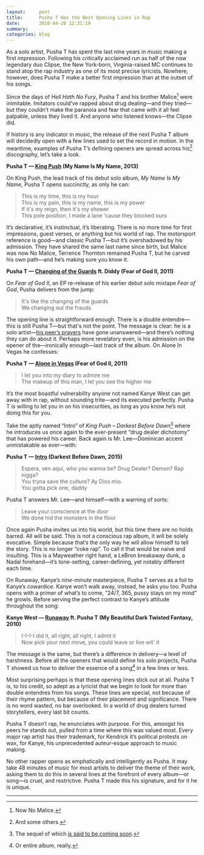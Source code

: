 ```yaml
---
layout:     post
title:      Pusha T Has the Best Opening Lines in Rap
date:       2018-04-20 12:31:19
summary:    
categories: blog
---
```


As a solo artist, Pusha T has spent the last nine years in music making a first impression. Following his critically acclaimed run as half of the now legendary duo Clipse, the New York-born, Virginia-raised MC continues to stand atop the rap industry as one of its most precise lyricists. Nowhere, however, does Pusha T make a better first impression than at the outset of his songs. 

Since the days of _Hell Hath No Fury_, Pusha T and his brother Malice[^1] were inimitable. Imitators could’ve rapped about drug dealing&mdash;and they tried&mdash;but they couldn’t make the paranoia and fear that came with it all feel palpable, unless they lived it. And anyone who listened knows&mdash;the Clipse did. 

If history is any indicator in music, the release of the next Pusha T album will decidedly open with a few lines used to set the record in motion. In the meantime, examples of Pusha T’s defining openers are spread across his[^2] discography, let’s take a look. 

**Pusha T — [King Push](https://www.youtube.com/watch?v=YAFVu_A4OwQ) (My Name Is My Name, 2013)**

On King Push, the lead track of his debut solo album, _My Name Is My Name_, Pusha T opens succinctly, as only he can:

>   This is my time, this is my hour <br>
    This is my pain, this is my name, this is my power <br>
    If it's my reign, then it's my shower <br>
    This pole position, I made a lane 'cause they blocked ours

It’s declarative, it’s instinctual, it’s liberating. There is no more time for first impressions, guest verses, or anything but his world of rap. The motorsport reference is good&mdash;and classic Pusha T—but it’s overshadowed by his admission. They have shared the same last name since birth, but Malice was now No Malice, Terrence Thornton remained Pusha T, but he carved his own path&mdash;and he’s making sure you know it. 

**Pusha T — [Changing of the Guards](https://www.youtube.com/watch?v=dhsyc12msSM) ft. Diddy (Fear of God II, 2011)**

On _Fear of God II_, an EP re-release of his earlier debut solo mixtape _Fear of God_, Pusha delivers from the jump:

>   It's like the changing of the guards <br>
    We changing out the frauds

The opening line is straightforward enough. There is a double entendre—this is still Pusha T—but that's not the point. The message is clear: he is a solo artist&mdash;[his peer’s prayers](https://genius.com/176344) have gone unanswered&mdash;and there’s nothing they can do about it. Perhaps more revelatory even, is his admission on the opener of the—ironically enough—last track of the album. On Alone In Vegas he confesses: 

**Pusha T — [Alone in Vegas](https://www.youtube.com/watch?v=o011Uuqe_Q4) (Fear of God II, 2011)**

>   I let you into my diary to admire me <br>
    The makeup of this man, I let you see the higher me

It’s the most boastful vulnerability anyone not named Kanye West can get away with in rap, without sounding trite&mdash;and its executed perfectly. Pusha T is willing to let you in on his insecurities, as long as you know he’s not doing this for you. 

Take the aptly named “Intro” of _King Push – Darkest Before Dawn_[^3] where he introduces us once again to the ever-present “drug dealer dichotomy” that has powered his career. Back again is Mr. Lee—Dominican accent unmistakable as ever—with:

**Pusha T — [Intro](https://www.youtube.com/watch?v=JCuTxAZZv3A) (Darkest Before Dawn, 2015)**

>   Espera, ven aquí, who you wanna be? Drug Dealer? Demon? Rap nigga? <br>
    You tryna save the culture? Ay Dios mío. <br>
    You gotta pick one, daddy <br>

Pusha T answers Mr. Lee—and himself—with a warning of sorts:

>   Leave your conscience at the door <br>
    We done hid the monsters in the floor <br>

Once again Pusha invites us into his world, but this time there are no holds barred. All will be said. This is not a conscious rap album, it will be solely evocative. Simple because that’s the only way he will allow himself to tell the story. This is no longer “coke rap”. To call it that would be naive and insulting. This is a Mayweather right hand, a LeBron breakaway dunk, a Nadal forehand—it’s tone-setting, career-defining, yet notably different each time. 

On Runaway, Kanye’s _nine-minute_ masterpiece, Pusha T serves as a foil to Kanye’s cowardice. Kanye won’t walk away, instead, he asks you too. Pusha opens with a primer of what’s to come, “24/7, 365, pussy stays on my mind” he growls. Before serving the perfect contrast to Kanye’s attitude throughout the song:

**Kanye West — [Runaway](https://www.youtube.com/watch?v=6YpuRIgt6gc) ft. Pusha T (My Beautiful Dark Twisted Fantasy, 2010)**

>   I-I-I-I did it, all right, all right, I admit it <br>
    Now pick your next move, you could leave or live wit' it

The message is the same, but there’s a difference in delivery—a level of harshness. Before all the openers that would define his solo projects, Pusha T showed us how to deliver the essence of a song[^4] in a few lines or less.

Most surprising perhaps is that these opening lines stick out at all. Pusha T is, to his credit, so adept as a lyricist that we begin to look for more than double entendres from his songs. These lines are special, not because of their rhyme pattern, but because of their placement and significance. There is no word wasted, no bar overlooked. In a world of drug dealers turned storytellers, every last bit counts.

Pusha T doesn’t rap, he enunciates with purpose. For this, amongst his peers he stands out, pulled from a time where this was valued most. Every major rap artist has their trademark, for Kendrick it’s political protests on wax, for Kanye, his unprecedented auteur-esque approach to music making. 

No other rapper opens as emphatically and intelligently as Pusha. It may take 48 minutes of music for most artists to deliver the theme of their work, asking them to do this in several lines at the forefront of every album&mdash;or song&mdash;is cruel, and restrictive. Pusha T made this his signature, and for it he is unique.

---

[^1]: Now No Malice. 
[^2]: And some others.
[^3]: The sequel of which [is said to be coming soon](https://twitter.com/kanyewest/status/987069631696289792).
[^4]: Or entire album, really.